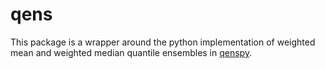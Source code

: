 # qens

This package is a wrapper around the python implementation of weighted mean and weighted median quantile ensembles in [qenspy](https://github.com/reichlab/qenspy).
